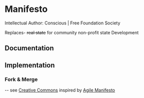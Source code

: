 # Manifesto 
Intellectual Author: Conscious | Free Foundation Society

Replaces- ~~real state~~ for community non-profit state Development

## Documentation

## Implementation
### Fork & Merge

--
see [Creative Commons](https://creativecommons.org/licenses/by-nc/4.0/deed.en)
inspired by [Agile Manifesto](https://agilemanifesto.org/)
